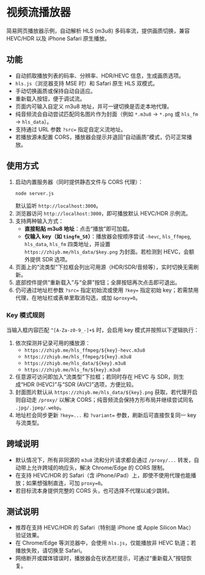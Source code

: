# 视频流播放器

简易网页播放器示例，自动解析 HLS (m3u8) 多码率流，提供画质切换，兼容 HEVC/HDR 以及 iPhone Safari 原生播放。

## 功能
- 自动抓取播放列表的码率、分辨率、HDR/HEVC 信息，生成画质选项。
- `hls.js`（浏览器支持 MSE 时）和 Safari 原生 HLS 双模式。
- 手动切换画质或保持自动自适应。
- 重新载入按钮，便于调试流。
- 页面内可输入自定义 m3u8 地址，并可一键切换是否走本地代理。
- 纯音频流会自动尝试匹配同名图片作为封面（例如 `*.m3u8` → `*.png` 或 `hls_fm` → `hls_data`）。
- 支持通过 URL 参数 `?src=` 指定自定义流地址。
- 若播放源未配置 CORS，播放器会提示并退回“自动画质”模式，仍可正常播放。

## 使用方式
1. 启动内置服务器（同时提供静态文件与 CORS 代理）：
   ```bash
   node server.js
   ```
   默认监听 `http://localhost:3000`。
2. 浏览器访问 `http://localhost:3000`，即可播放默认 HEVC/HDR 示例流。
3. 支持两种输入方式：
   - **直接粘贴 m3u8 地址**：点击“播放”即可加载。
   - **仅输入 key（如 `tingfm_58`）**：播放器会按顺序尝试 `-hevc`, `hls_ffmpeg`, `hls_data`, `hls_fm` 四类地址，并设置 `https://zhiyb.me/hls_data/$key.png` 为封面。若检测到 HEVC，会额外提供 SDR 选项。
4. 页面上的“流类型”下拉框会列出可用源（HDR/SDR/音频等），实时切换无需刷新。
5. 底部控件提供“重新载入”与“全屏”按钮；全屏按钮再次点击即可退出。
6. 仍可通过地址栏参数 `?src=` 指定初始流或使用 `?key=` 指定初始 key；若需禁用代理，在地址栏或表单里取消勾选，或加 `&proxy=0`。

### Key 模式规则
当输入框内容匹配 `^[A-Za-z0-9_-]+$` 时，会启用 key 模式并按照以下逻辑执行：
1. 依次探测并记录可用的播放源：
   - `https://zhiyb.me/hls_ffmpeg/${key}-hevc.m3u8`
   - `https://zhiyb.me/hls_ffmpeg/${key}.m3u8`
   - `https://zhiyb.me/hls_data/${key}.m3u8`
   - `https://zhiyb.me/hls_fm/${key}.m3u8`
2. 任意源可访问即加入“流类型”下拉框；若同时存在 HEVC 与 SDR，则生成“HDR (HEVC)”与“SDR (AVC)”选项，方便比较。
3. 封面图片默认从 `https://zhiyb.me/hls_data/${key}.png` 获取，若代理开启则自动走 `/proxy/` 以解决 CORS；纯音频流会保持方形布局并继续尝试同名 `.jpg/.jpeg/.webp`。
4. 地址栏会同步更新 `?key=...` 和 `?variant=` 参数，刷新后可直接恢复同一 key 与流类型。

## 跨域说明
- 默认情况下，所有非同源的 `m3u8` 流和分片请求都会通过 `/proxy/...` 转发，自动带上允许跨域的响应头，解决 Chrome/Edge 的 CORS 限制。
- 在支持 HEVC/HDR 的 Safari（含 iPhone/iPad）上，即使不使用代理也能播放；如果想强制直连，可加 `proxy=0`。
- 若目标流本身提供完整的 CORS 头，也可选择不代理以减少跳转。

## 测试说明
- 推荐在支持 HEVC/HDR 的 Safari（特别是 iPhone 或 Apple Silicon Mac）验证效果。
- 在 Chrome/Edge 等浏览器中，会使用 `hls.js`，仅能播放非 HEVC 轨道；若播放失败，请切换至 Safari。
- 网络断开或媒体错误时，播放器会在状态栏提示，可通过“重新载入”按钮恢复。
